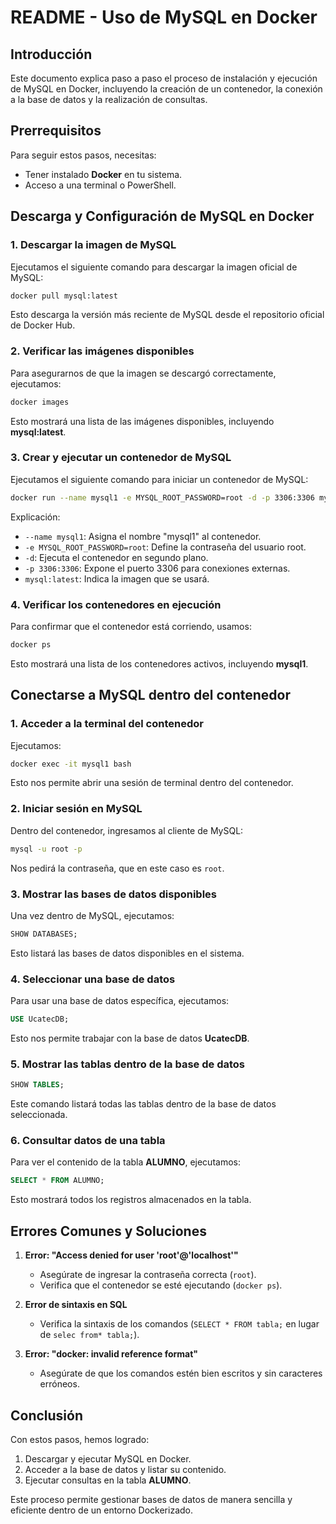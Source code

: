 # README - Uso de MySQL en Docker

## Introducción
Este documento explica paso a paso el proceso de instalación y ejecución de MySQL en Docker, incluyendo la creación de un contenedor, la conexión a la base de datos y la realización de consultas.

## Prerrequisitos
Para seguir estos pasos, necesitas:
- Tener instalado **Docker** en tu sistema.
- Acceso a una terminal o PowerShell.

## Descarga y Configuración de MySQL en Docker

### 1. Descargar la imagen de MySQL
Ejecutamos el siguiente comando para descargar la imagen oficial de MySQL:
```sh
docker pull mysql:latest
```
Esto descarga la versión más reciente de MySQL desde el repositorio oficial de Docker Hub.

### 2. Verificar las imágenes disponibles
Para asegurarnos de que la imagen se descargó correctamente, ejecutamos:
```sh
docker images
```
Esto mostrará una lista de las imágenes disponibles, incluyendo **mysql:latest**.

### 3. Crear y ejecutar un contenedor de MySQL
Ejecutamos el siguiente comando para iniciar un contenedor de MySQL:
```sh
docker run --name mysql1 -e MYSQL_ROOT_PASSWORD=root -d -p 3306:3306 mysql:latest
```
Explicación:
- `--name mysql1`: Asigna el nombre "mysql1" al contenedor.
- `-e MYSQL_ROOT_PASSWORD=root`: Define la contraseña del usuario root.
- `-d`: Ejecuta el contenedor en segundo plano.
- `-p 3306:3306`: Expone el puerto 3306 para conexiones externas.
- `mysql:latest`: Indica la imagen que se usará.

### 4. Verificar los contenedores en ejecución
Para confirmar que el contenedor está corriendo, usamos:
```sh
docker ps
```
Esto mostrará una lista de los contenedores activos, incluyendo **mysql1**.

## Conectarse a MySQL dentro del contenedor

### 1. Acceder a la terminal del contenedor
Ejecutamos:
```sh
docker exec -it mysql1 bash
```
Esto nos permite abrir una sesión de terminal dentro del contenedor.

### 2. Iniciar sesión en MySQL
Dentro del contenedor, ingresamos al cliente de MySQL:
```sh
mysql -u root -p
```
Nos pedirá la contraseña, que en este caso es `root`.

### 3. Mostrar las bases de datos disponibles
Una vez dentro de MySQL, ejecutamos:
```sql
SHOW DATABASES;
```
Esto listará las bases de datos disponibles en el sistema.

### 4. Seleccionar una base de datos
Para usar una base de datos específica, ejecutamos:
```sql
USE UcatecDB;
```
Esto nos permite trabajar con la base de datos **UcatecDB**.

### 5. Mostrar las tablas dentro de la base de datos
```sql
SHOW TABLES;
```
Este comando listará todas las tablas dentro de la base de datos seleccionada.

### 6. Consultar datos de una tabla
Para ver el contenido de la tabla **ALUMNO**, ejecutamos:
```sql
SELECT * FROM ALUMNO;
```
Esto mostrará todos los registros almacenados en la tabla.

## Errores Comunes y Soluciones
1. **Error: "Access denied for user 'root'@'localhost'"**
   - Asegúrate de ingresar la contraseña correcta (`root`).
   - Verifica que el contenedor se esté ejecutando (`docker ps`).

2. **Error de sintaxis en SQL**
   - Verifica la sintaxis de los comandos (`SELECT * FROM tabla;` en lugar de `selec from* tabla;`).

3. **Error: "docker: invalid reference format"**
   - Asegúrate de que los comandos estén bien escritos y sin caracteres erróneos.

## Conclusión
Con estos pasos, hemos logrado:
1. Descargar y ejecutar MySQL en Docker.
2. Acceder a la base de datos y listar su contenido.
3. Ejecutar consultas en la tabla **ALUMNO**.

Este proceso permite gestionar bases de datos de manera sencilla y eficiente dentro de un entorno Dockerizado.


